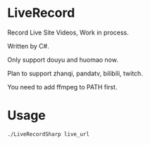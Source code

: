 # LiveRecord

Record Live Site Videos, Work in process.

Written by C#.

Only support douyu and huomao now.

Plan to support zhanqi, pandatv, bilibili, twitch.
 
You need to add ffmpeg to PATH first.

# Usage

`./LiveRecordSharp live_url`

